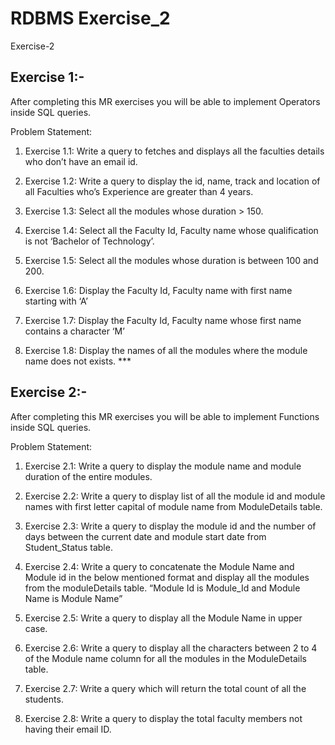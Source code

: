 # RDBMS Exercise_2

Exercise-2

## Exercise 1:-
After completing this MR exercises you will be able to implement Operators inside SQL queries.

Problem Statement:
1. Exercise 1.1:
Write a query to fetches and displays all the faculties details who don’t have an email id.

2. Exercise 1.2:
Write a query to display the id, name, track and location of all Faculties who’s Experience are greater than 4 years.

3. Exercise 1.3:
Select all the modules whose duration > 150.

4. Exercise 1.4:
Select all the Faculty Id, Faculty name whose qualification is not ‘Bachelor of Technology’.

5. Exercise 1.5:
Select all the modules whose duration is between 100 and 200.

6. Exercise 1.6:
Display the Faculty Id, Faculty name with first name starting with ‘A’

7. Exercise 1.7:
Display the Faculty Id, Faculty name whose first name contains a character ‘M’

8. Exercise 1.8:
Display the names of all the modules where the module name does not exists. ***

## Exercise 2:-
After completing this MR exercises you will be able to implement Functions inside SQL queries.

Problem Statement:
1. Exercise 2.1:
Write a query to display the module name and module duration of the entire modules.

2. Exercise 2.2:
Write a query to display list of all the module id and module names with first letter capital of module name from ModuleDetails table.

3. Exercise 2.3:
Write a query to display the module id and the number of days between the current date and module start date from Student_Status table.

4. Exercise 2.4:
Write a query to concatenate the Module Name and Module id in the below mentioned format and display all the modules from the moduleDetails table. “Module Id is Module_Id and Module Name is Module Name”

5. Exercise 2.5:
Write a query to display all the Module Name in upper case.

6. Exercise 2.6:
Write a query to display all the characters between 2 to 4 of the Module name column for all the modules in the ModuleDetails table.

7. Exercise 2.7:
Write a query which will return the total count of all the students.

8. Exercise 2.8:
Write a query to display the total faculty members not having their email ID.
